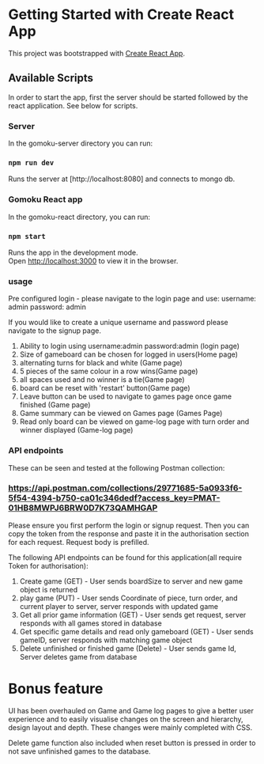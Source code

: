 # Getting Started with Create React App

This project was bootstrapped with [Create React App](https://github.com/facebook/create-react-app).

## Available Scripts

In order to start the app, first the server should be started followed by the react application. See below for scripts.

### Server

In the gomoku-server directory you can run:

### `npm run dev`

Runs the server at [http://localhost:8080] and connects to mongo db.

### Gomoku React app

In the gomoku-react directory, you can run:

### `npm start`

Runs the app in the development mode.\
Open [http://localhost:3000](http://localhost:3000) to view it in the browser.

### usage

Pre configured login - please navigate to the login page and use:
username: admin
password: admin

If you would like to create a unique username and password please navigate to the signup page.

1. Ability to login using username:admin password:admin (login page)
2. Size of gameboard can be chosen for logged in users(Home page)
3. alternating turns for black and white (Game page)
4. 5 pieces of the same colour in a row wins(Game page)
5. all spaces used and no winner is a tie(Game page)
6. board can be reset with 'restart' button(Game page)
7. Leave button can be used to navigate to games page once game finished (Game page)
8. Game summary can be viewed on Games page (Games Page)
9. Read only board can be viewed on game-log page with turn order and winner displayed (Game-log page)

### API endpoints

These can be seen and tested at the following Postman collection:

### https://api.postman.com/collections/29771685-5a0933f6-5f54-4394-b750-ca01c346dedf?access_key=PMAT-01HB8MWPJ6BRW0D7K73QAMHGAP

Please ensure you first perform the login or signup request. Then you can copy the token from the response and paste it in the authorisation section for each request. Request body is prefilled.

The following API endpoints can be found for this application(all require Token for authorisation):

1. Create game (GET) - User sends boardSize to server and new game object is returned
2. play game (PUT) - User sends Coordinate of piece, turn order, and current player to server, server responds with updated game
3. Get all prior game information (GET) - User sends get request, server responds with all games stored in database
4. Get specific game details and read only gameboard (GET) - User sends gameID, server responds with matching game object
5. Delete unfinished or finished game (Delete) - User sends game Id, Server deletes game from database

# Bonus feature

UI has been overhauled on Game and Game log pages to give a better user experience and to easily visualise changes on the screen and hierarchy, design layout and depth. These changes were mainly completed with CSS.

Delete game function also included when reset button is pressed in order to not save unfinished games to the database.
